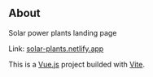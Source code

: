 ## About

Solar power plants landing page

Link: [solar-plants.netlify.app](https://solar-plants.netlify.app/)

This is a [Vue.js](https://vuejs.org/) project builded with [Vite](https://vitejs.dev/).
